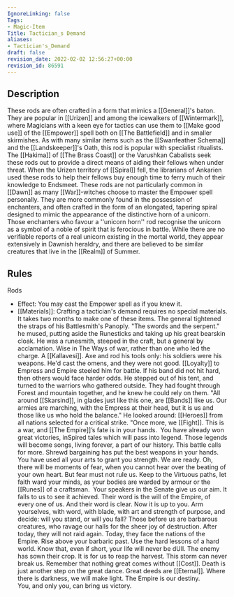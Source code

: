 ```yaml
---
IgnoreLinking: false
Tags:
- Magic-Item
Title: Tactician_s Demand
aliases:
- Tactician's_Demand
draft: false
revision_date: 2022-02-02 12:56:27+00:00
revision_id: 86591
---
```


## Description
These rods are often crafted in a form that mimics a [[General]]'s baton. They are popular in [[Urizen]] and among the icewalkers of [[Wintermark]], where Magicians with a keen eye for tactics can use them to [[Make good use]] of the [[Empower]] spell both on [[The Battlefield]] and in smaller skirmishes.
As with many similar items such as the [[Swanfeather Schema]] and the [[Landskeeper]]'s Oath, this rod is popular with specialist ritualists. The [[Hakima]] of [[The Brass Coast]] or the Varushkan Cabalists seek these rods out to provide a direct means of aiding their fellows when under threat. When the Urizen territory of [[Spiral]] fell, the librarians of Ankarien used these rods to help their fellows buy enough time to ferry much of their knowledge to Endsmeet.
These rods are not particularly common in [[Dawn]] as many [[War]]-witches choose to master the Empower spell personally. They are more commonly found in the possession of enchanters, and often crafted in the form of an elongated, tapering spiral designed to mimic the appearance of the distinctive horn of a unicorn. Those enchanters who favour a ''unicorn horn'' rod recognise the unicorn as a symbol of a noble of spirit that is ferocious in battle. While there are no verifiable reports of a real unicorn existing in the mortal world, they appear extensively in Dawnish heraldry, and there are believed to be similar creatures that live in the [[Realm]] of Summer.
## Rules
Rods
* Effect: You may cast the Empower spell as if you knew it.
* [[Materials]]: Crafting a tactician's demand requires no special materials. It takes two months to make one of these items.
The general tightened the straps of his Battlesmith's Panoply. 
"The swords and the serpent." he mused, putting aside the Runesticks and taking up his great bearskin cloak. He was a runesmith, steeped in the craft, but a general by acclamation. Wise in The Ways of war, rather than one who led the charge. A [[Kallavesi]]. Axe and rod his tools only: his soldiers were his weapons.
He'd cast the omens, and they were not good. [[Loyalty]] to Empress and Empire steeled him for battle. If his band did not hit hard, then others would face harder odds.
He stepped out of his tent, and turned to the warriors who gathered outside. They had fought through Forest and mountain together, and he knew he could rely on them.
"All around [[Skarsind]], in glades just like this one, are [[Bands]] like us. Our armies are marching, with the Empress at their head, but it is us and those like us who hold the balance." 
He looked around: [[Heroes]] from all nations selected for a critical strike. 
"Once more, we [[Fight]]. This is a war, and [[The Empire]]’s fate is in your hands.  You have already won great victories, inSpired tales which will pass into legend. Those legends will become songs, living forever, a part of our history.
This battle calls for more. Shrewd bargaining has put the best weapons in your hands. You have used all your arts to grant you strength. We are ready.
Oh, there will be moments of fear, when you cannot hear over the beating of your own heart.  But fear must not rule us. Keep to the Virtuous paths, let faith ward your minds, as your bodies are warded by armour or the [[Runes]] of a craftsman. 
Your speakers in the Senate give us our aim. It falls to us to see it achieved. Their word is the will of the Empire, of every one of us. And their word is clear.
Now it is up to you. Arm yourselves, with word, with blade, with art and strength of purpose, and decide: will you stand, or will you fall? 
Those before us are barbarous creatures, who ravage our halls for the sheer joy of destruction. After today, they will not raid again. Today, they face the nations of the Empire.
Rise above your barbaric past.
Use the hard lessons of a hard world.
Know that, even if short, your life will never be dUll.
The enemy has sown their crop. It is for us to reap the harvest.
This storm can never break us.
Remember that nothing great comes without [[Cost]].
Death is just another step on the great dance.
Great deeds are [[Eternal]]. 
Where there is darkness, we will make light.
The Empire is our destiny.  
You, and only you, can bring us victory.